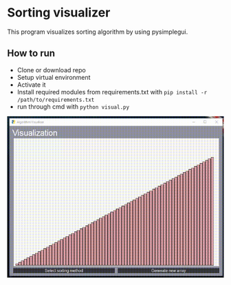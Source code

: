 # Sorting visualizer
This program visualizes sorting algorithm by using pysimplegui.

## How to run
* Clone or download repo
* Setup virtual environment
* Activate it
* Install required modules from requirements.txt with ``` pip install -r /path/to/requirements.txt ```
* run through cmd with ``` python visual.py ```

![Sorting visualizer Demo](demo.gif)

